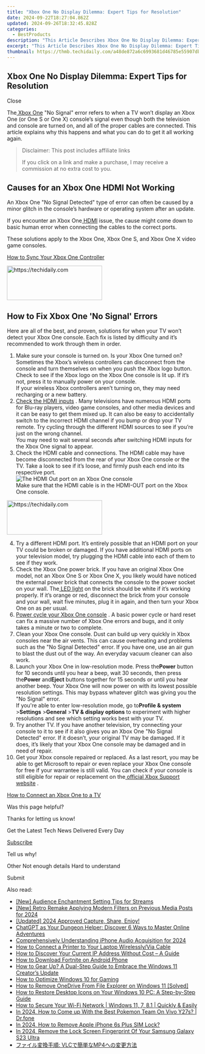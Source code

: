 ```yaml
---
title: "Xbox One No Display Dilemma: Expert Tips for Resolution"
date: 2024-09-22T18:27:04.862Z
updated: 2024-09-26T18:32:45.828Z
categories:
  - BestProducts
description: "This Article Describes Xbox One No Display Dilemma: Expert Tips for Resolution"
excerpt: "This Article Describes Xbox One No Display Dilemma: Expert Tips for Resolution"
thumbnail: https://thmb.techidaily.com/a48de872a6c6993681d46785e55907dbe1a82ff0e3fcfc62e0e226f7ec4a0419.jpg
---
```


## Xbox One No Display Dilemma: Expert Tips for Resolution

Close 

 The[ Xbox One](https://www.lifewire.com/xbox-one-buyers-guide-3562291) "No Signal" error refers to when a TV won’t display an Xbox One (or One S or One X) console’s signal even though both the television and console are turned on, and all of the proper cables are connected. This article explains why this happens and what you can do to get it all working again.

>  Disclaimer: This post includes affiliate links
>
>  If you click on a link and make a purchase, I may receive a commission at no extra cost to you.
>

##  Causes for an Xbox One HDMI Not Working

 An Xbox One "No Signal Detected" type of error can often be caused by a minor glitch in the console’s hardware or operating system after an update.

 If you encounter an Xbox One[ HDMI](https://www.lifewire.com/hdmi-facts-high-definition-multimedia-interface-1847337) issue, the cause might come down to basic human error when connecting the cables to the correct ports.

 These solutions apply to the Xbox One, Xbox One S, and Xbox One X video game consoles.

[ How to Sync Your Xbox One Controller ](https://www.lifewire.com/sync-xbox-controller-to-xbox-one-series-and-windows-pc-4156572) 

<!-- affiliate ads begin -->
<a href="https://25home.pxf.io/c/5597632/2148633/16836" target="_top" id="2148633">
  <img src="//a.impactradius-go.com/display-ad/16836-2148633" border="0" alt="https://techidaily.com" width="250" height="90"/>
</a>
<img height="0" width="0" src="https://25home.pxf.io/i/5597632/2148633/16836" style="position:absolute;visibility:hidden;" border="0" />
<!-- affiliate ads end -->

##  How to Fix Xbox One 'No Signal' Errors

 Here are all of the best, and proven, solutions for when your TV won’t detect your Xbox One console. Each fix is listed by difficulty and it’s recommended to work through them in order.

1. Make sure your console is turned on. Is your Xbox One turned on? Sometimes the Xbox’s wireless controllers can disconnect from the console and turn themselves on when you push the Xbox logo button. Check to see if the Xbox logo on the Xbox One console is lit up. If it’s not, press it to manually power on your console.  
 If your wireless Xbox controllers aren’t turning on, they may need recharging or a new battery.
2. [ Check the HDMI inputs](https://www.lifewire.com/fix-hdmi-connection-problems-1846811) . Many televisions have numerous HDMI ports for Blu-ray players, video game consoles, and other media devices and it can be easy to get them mixed up. It can also be easy to accidentally switch to the incorrect HDMI channel if you bump or drop your TV remote. Try cycling through the different HDMI sources to see if you’re just on the wrong channel.  
 You may need to wait several seconds after switching HDMI inputs for the Xbox One signal to appear.
3. Check the HDMI cable and connections. The HDMI cable may have become disconnected from the rear of your Xbox One console or the TV. Take a look to see if it’s loose, and firmly push each end into its respective port.  
![The HDMI Out port on an Xbox One console](https://www.lifewire.com/thmb/Ng5bgdWWco9j1DslAbNyfZjgWas=/1500x0/filters:no_upscale():max_bytes(150000):strip_icc():format(webp)/Xbox-One-Back-cdc760b509c54de5ad333a93ba34d742.jpg)  
 Make sure that the HDMI cable is in the HDMI-OUT port on the Xbox One console.

<!-- affiliate ads begin -->
<a href="https://aligracehair.sjv.io/c/5597632/2135368/19272" target="_top" id="2135368">
  <img src="//a.impactradius-go.com/display-ad/19272-2135368" border="0" alt="https://techidaily.com" width="250" height="90"/>
</a>
<img height="0" width="0" src="https://aligracehair.sjv.io/i/5597632/2135368/19272" style="position:absolute;visibility:hidden;" border="0" />
<!-- affiliate ads end -->

4. Try a different HDMI port. It’s entirely possible that an HDMI port on your TV could be broken or damaged. If you have additional HDMI ports on your television model, try plugging the HDMI cable into each of them to see if they work.
5. Check the Xbox One power brick. If you have an original Xbox One model, not an Xbox One S or Xbox One X, you likely would have noticed the external power brick that connects the console to the power socket on your wall. The[ LED light](https://www.lifewire.com/what-does-led-stand-for-4153820) on the brick should be white if it’s working properly. If it’s orange or red, disconnect the brick from your console and your wall, wait five minutes, plug it in again, and then turn your Xbox One on as per usual.
6. [ Power cycle your Xbox One console](https://www.lifewire.com/how-to-reset-your-xbox-series-x-or-s-5085288) . A basic power cycle or hard reset can fix a massive number of Xbox One errors and bugs, and it only takes a minute or two to complete.
7. Clean your Xbox One console. Dust can build up very quickly in Xbox consoles near the air vents. This can cause overheating and problems such as the "No Signal Detected" error. If you have one, use an air gun to blast the dust out of the way. An everyday vacuum cleaner can also work.
8. Launch your Xbox One in low-resolution mode. Press the**Power** button for 10 seconds until you hear a beep, wait 30 seconds, then press the**Power** and**Eject** buttons together for 15 seconds or until you hear another beep. Your Xbox One will now power on with its lowest possible resolution settings. This may bypass whatever glitch was giving you the "No Signal" error.  
 If you're able to enter low-resolution mode, go to**Profile & system** \>**Settings** \>**General** \>**TV & display options** to experiment with higher resolutions and see which setting works best with your TV.
9. Try another TV. If you have another television, try connecting your console to it to see if it also gives you an Xbox One "No Signal Detected" error. If it doesn’t, your original TV may be damaged. If it does, it’s likely that your Xbox One console may be damaged and in need of repair.
10. Get your Xbox console repaired or replaced. As a last resort, you may be able to get Microsoft to repair or even replace your Xbox One console for free if your warrantee is still valid. You can check if your console is still eligible for repair or replacement on the[ official Xbox Support website](https://beta.support.xbox.com/help/hardware-network/warranty-service/getting-your-product-serviced) .

[ How to Connect an Xbox One to a TV ](https://www.lifewire.com/connect-xbox-one-to-tv-6744690) 

Was this page helpful?

Thanks for letting us know!

 Get the Latest Tech News Delivered Every Day

[ Subscribe ](https://www.lifewire.com/#) 

Tell us why!

 Other  Not enough details  Hard to understand 

 Submit 

<ins class="adsbygoogle"
     style="display:block"
     data-ad-format="autorelaxed"
     data-ad-client="ca-pub-7571918770474297"
     data-ad-slot="1223367746"></ins>

<ins class="adsbygoogle"
     style="display:block"
     data-ad-client="ca-pub-7571918770474297"
     data-ad-slot="8358498916"
     data-ad-format="auto"
     data-full-width-responsive="true"></ins>

<span class="atpl-alsoreadstyle">Also read:</span>
<div><ul>
<li><a href="https://extra-information.techidaily.com/new-audience-enchantment-setting-tips-for-streams/"><u>[New] Audience Enchantment Setting Tips for Streams</u></a></li>
<li><a href="https://instagram-video-recordings.techidaily.com/new-retro-remake-applying-modern-filters-on-previous-media-posts-for-2024/"><u>[New] Retro Remake Applying Modern Filters on Previous Media Posts for 2024</u></a></li>
<li><a href="https://screen-sharing-recording.techidaily.com/1716068818113-updated-2024-approved-capture-share-enjoy/"><u>[Updated] 2024 Approved Capture, Share, Enjoy!</u></a></li>
<li><a href="https://tech-revival.techidaily.com/chatgpt-as-your-dungeon-helper-discover-6-ways-to-master-online-adventures/"><u>ChatGPT as Your Dungeon Helper: Discover 6 Ways to Master Online Adventures</u></a></li>
<li><a href="https://extra-resources.techidaily.com/comprehensively-understanding-iphone-audio-acquisition-for-2024/"><u>Comprehensively Understanding iPhone Audio Acquisition for 2024</u></a></li>
<li><a href="https://techno-recovery.techidaily.com/how-to-connect-a-printer-to-your-laptop-wirelesslyvia-cable/"><u>How to Connect a Printer to Your Laptop Wirelessly/Via Cable</u></a></li>
<li><a href="https://techno-recovery.techidaily.com/how-to-discover-your-current-ip-address-without-cost-a-guide/"><u>How to Discover Your Current IP Address Without Cost – A Guide</u></a></li>
<li><a href="https://techno-recovery.techidaily.com/how-to-download-fortnite-on-android-phone/"><u>How to Download Fortnite on Android Phone</u></a></li>
<li><a href="https://techno-recovery.techidaily.com/how-to-gear-up-a-dual-step-guide-to-embrace-the-windows-11-creators-update/"><u>How to Gear Up? A Dual-Step Guide to Embrace the Windows 11 Creator’s Update</u></a></li>
<li><a href="https://techno-recovery.techidaily.com/how-to-optimize-windows-10-for-gaming/"><u>How to Optimize Windows 10 for Gaming</u></a></li>
<li><a href="https://techno-recovery.techidaily.com/how-to-remove-onedrive-from-file-explorer-on-windows-11-solved/"><u>How to Remove OneDrive From File Explorer on Windows 11 [Solved]</u></a></li>
<li><a href="https://techno-recovery.techidaily.com/how-to-restore-desktop-icons-on-your-windows-10-pc-a-step-by-step-guide/"><u>How to Restore Desktop Icons on Your Windows 10 PC: A Step-by-Step Guide</u></a></li>
<li><a href="https://techno-recovery.techidaily.com/how-to-secure-your-wi-fi-network-windows-11-7-81-quickly-and-easily/"><u>How to Secure Your Wi-Fi Network | Windows 11, 7, 8.1 | Quickly & Easily</u></a></li>
<li><a href="https://change-location.techidaily.com/in-2024-how-to-come-up-with-the-best-pokemon-team-on-vivo-y27s-drfone-by-drfone-virtual-android/"><u>In 2024, How to Come up With the Best Pokemon Team On Vivo Y27s? | Dr.fone</u></a></li>
<li><a href="https://sim-unlock.techidaily.com/in-2024-how-to-remove-apple-iphone-6s-plus-sim-lock-by-drfone-ios/"><u>In 2024, How to Remove Apple iPhone 6s Plus SIM Lock?</u></a></li>
<li><a href="https://android-unlock.techidaily.com/in-2024-remove-the-lock-screen-fingerprint-of-your-samsung-galaxy-s23-ultra-by-drfone-android/"><u>In 2024, Remove the Lock Screen Fingerprint Of Your Samsung Galaxy S23 Ultra</u></a></li>
<li><a href="https://win-remarkable.techidaily.com/1726028281672-vlcmp4/"><u>ファイル変換手順: VLCで簡単なMP4への変更方法</u></a></li>
</ul></div>

